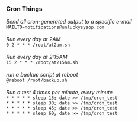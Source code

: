### Cron Things

*Send all cron-generated output to a specific e-mail*<br>
```MAILTO=notifications@unluckysysop.com```<br>
<br>
*Run every day at 2AM*<br>
```0 2 * * * /root/at2am.sh```<br>
<br>
*Run every day at 2:15AM*<br>
```15 2 * * * /root/at215am.sh```<br>
<br>
*run a backup script at reboot*<br>
```@reboot /root/backup.sh```<br>
<br>
*Run a test 4 times per minute, every minute*<br>
```* * * * * sleep 15; date >> /tmp/cron_test```<br>
```* * * * * sleep 30; date >> /tmp/cron_test```<br>
```* * * * * sleep 45; date >> /tmp/cron_test```<br>
```* * * * * sleep 60; date >> /tmp/cron_test```<br>
<br>
